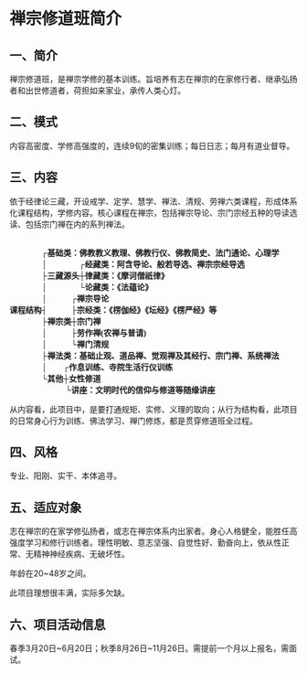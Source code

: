 # 禅宗修道班简介

## 一、简介
禅宗修道班，是禅宗学修的基本训练。旨培养有志在禅宗的在家修行者、继承弘扬者和出世修道者，荷担如来家业，承传人类心灯。

## 二、模式
内容高密度、学修高强度的，连续9旬的密集训练；每日日志；每月有道业督导。

## 三、内容
依于经律论三藏，开设戒学、定学、慧学、禅法、清规、劳禅六类课程，形成体系化课程结构，学修内容。核心课程在禅宗，包括禅宗导论、宗门宗经五种的导读选读、包括宗门禅在内的系列禅法。

<div style="font-family: 'SimSun', STSong, serif; white-space: pre-wrap;"><b>
　　　　┌基础类：佛教教义教理、佛教行仪、佛教简史、法门通论、心理学
　　　　│　　　　┌经藏类：阿含导论、般若导选、禅宗宗经导选
　　　　├三藏源头┼律藏类：《摩诃僧祇律》
　　　　│　　　　└论藏类：《法蕴论》
　　　　│　　　┌禅宗导论
课程结构┤　　　├宗经类：《楞伽经》《坛经》《楞严经》等
　　　　├禅宗类┼宗门禅
　　　　│　　　├劳作禅(农禅与普请)
　　　　│　　　└禅门清规
　　　　├禅法类：基础止观、道品禅、觉观禅及其经行、宗门禅、系统禅法
　　　　│　　┌作息训练、寺院生活行仪训练
　　　　└其他┼女性修道
　　　　　　　└讲座：文明时代的信仰与修道等随缘讲座
</b></div>

从内容看，此项目中，是要打通规矩、实修、义理的取向；从行为结构看，此项目的日常身心行为训练、佛法学习、禅门修炼，都是贯穿修道班全过程。

## 四、风格

专业、阳刚、实干、本体追寻。

## 五、适应对象

志在禅宗的在家学修弘扬者，或志在禅宗体系内出家者。身心人格健全，能胜任高强度学习和修行训练者。理性明敏、意志坚强、自觉性好、勤奋向上，依从性正常、无精神神经疾病、无破坏性。

年龄在20~48岁之间。

此项目理想很丰满，实际多欠缺。

## 六、项目活动信息

春季3月20日~6月20日；秋季8月26日~11月26日。需提前一个月以上报名，需面试。